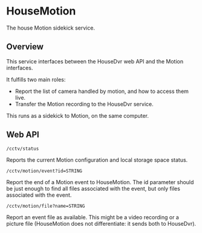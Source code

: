 # HouseMotion
The house Motion sidekick service.

## Overview

This service interfaces between the HouseDvr web API and the Motion interfaces.

It fulfills two main roles:
- Report the list of camera handled by motion, and how to access them live.
- Transfer the Motion recording to the HouseDvr service.

This runs as a sidekick to Motion, on the same computer.

## Web API

```
/cctv/status
```
Reports the current Motion configuration and local storage space status.

```
/cctv/motion/event?id=STRING
```
Report the end of a Motion event to HouseMotion. The id parameter should be just enough to find all files associated with the event, but only files associated with the event.

```
/cctv/motion/file?name=STRING
```
Report an event file as available. This might be a video recording or a picture file (HouseMotion does not differentiate: it sends both to HouseDvr).

